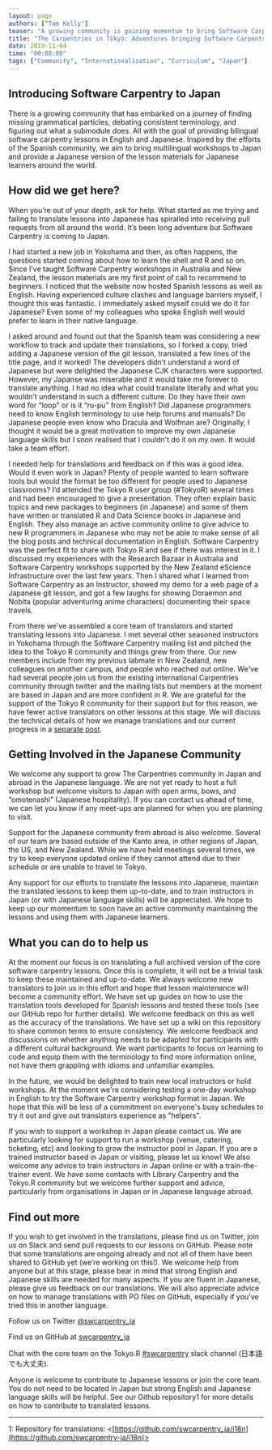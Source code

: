 ```yaml
---
layout: page
authors: ["Tom Kelly"] 
teaser: "A growing community is gaining momentum to bring Software Carpentry to Japan"
title: "The Carpentries in Tōkyō: Adventures bringing Software Carpentry to Japan"
date: 2019-11-04 
time: "00:00:00" 
tags: ["Community", "Internationalisation", "Curriculum", "Japan"]
---
```


## Introducing Software Carpentry to Japan

There is a growing community that has embarked on a journey of finding missing grammatical particles, debating consistent 
terminology, and figuring out what a submodule does. All with the goal of providing bilingual software carpentry lessons in 
English and Japanese. Inspired by the efforts of the Spanish community, we aim to bring multilingual workshops to Japan and 
provide a Japanese version of the lesson materials for Japanese learners around the world.

## How did we get here?

When you’re out of your depth, ask for help. What started as me trying and failing to translate lessons into Japanese has 
spiralled into receiving pull requests from all around the world. It’s been long adventure but Software Carpentry is coming to 
Japan.

I had started a new job in Yokohama and then, as often happens, the questions started coming about how to learn the shell and R 
and so on. Since I’ve taught Software Carpentry workshops in Australia and New Zealand, the lesson materials are my first point 
of call to recommend to beginners. I noticed that the website now hosted Spanish lessons as well as English. Having experienced 
culture clashes and language barriers myself, I thought this was fantastic. I immediately asked myself could we do it for 
Japanese? Even some of my colleagues who spoke English well would prefer to learn in their native language.

I asked around and found out that the Spanish team was considering a new workflow to track and update their translations, so I 
forked a copy, tried adding a Japanese version of the git lesson, translated a few lines of the title page, and it worked! The 
developers didn’t understand a word of Japanese but were delighted the Japanese CJK characters were supported. However, my 
Japanse was miserable and it would take me forever to translate anything. I had no idea what could translate literally and what 
you wouldn’t understand in such a different culture. Do they have their own word for "loop" or is it “ru-pu" from English? Did 
Japanese programmers need to know English terminology to use help forums and manuals? Do Japanese people even know who Dracula 
and Wolfman are? Originally, I thought it would be a great motivation to improve my own Japanese language skills but I soon 
realised that I couldn't do it on my own. It would take a team effort.

I needed help for translations and feedback on if this was a good idea. Would it even work in Japan? Plenty of people wanted to 
learn software tools but would the format be too different for people used to Japanese classrooms? I’d attended the Tokyo R 
user group (\#TokyoR) several times and had been encouraged to give a presentation. They often explain basic topics and new 
packages to beginners (in Japanese) and some of them have written or translated R and Data Science books in Japanese and 
English. They also manage an active community online to give advice to new R programmers in Japanese who may not be able to 
make sense of all the blog posts and technical documentation in English. Software Carpentry was the perfect fit to share with 
Tokyo R and see if there was interest in it. I discussed my experiences with the Research Bazaar in Australia and Software 
Carpentry workshops supported by the New Zealand eScience Infrastructure over the last few years. Then I shared what I learned 
from Software Carpentry as an Instructor, showed my demo for a web page of a Japanese git lesson, and got a few laughs for 
showing Doraemon and Nobita (popular adventuring anime characters) documenting their space travels.

From there we've assembled a core team of translators and started translating lessons into Japanese. I met several other 
seasoned instructors in Yokohama through the Software Carpentry mailing list and pitched the idea to the Tokyo R community and 
things grew from there. Our new members include from my previous labmate in New Zealand, new colleagues on another campus, and 
people who reached out online. We've had several people join us from the existing international Carpentries community through 
twitter and the mailing lists but members at the moment are based in Japan and are more confident in R. We are grateful for the 
support of the Tokyo R community for their support but for this reason, we have fewer active translators on other lessons at 
this stage. We will discuss the technical details of how we manage translations and our current progress in a [separate 
post](2019-10-07-translations-in-japanese).

## Getting Involved in the Japanese Community

We welcome any support to grow The Carpentries community in Japan and abroad in the Japanese language. We are not yet ready to 
host a full workshop but welcome visitors to Japan with open arms, bows, and “omotenashi” (Japanese hospitality). If you can 
contact us ahead of time, we can let you know if any meet-ups are planned for when you are planning to visit.

Support for the Japanese community from abroad is also welcome. Several of our team are based outside of the Kanto area, in 
other regions of Japan, the US, and New Zealand. While we have held meetings several times, we try to keep everyone updated 
online if they cannot attend due to their schedule or are unable to travel to Tokyo.

Any support for our efforts to translate the lessons into Japanese, maintain the translated lessons to keep them up-to-date, 
and to train instructors in Japan (or with Japanese language skills) will be appreciated. We hope to keep up our momentum to 
soon have an active community maintaining the lessons and using them with Japanese learners.

## What you can do to help us

At the moment our focus is on translating a full archived version of the core software carpentry lessons. Once this is 
complete, it will not be a trivial task to keep these maintained and up-to-date. We always welcome new translators to join us 
in this effort and hope that lesson maintenance will become a community effort. We have set up guides on how to use the 
translation tools developed for Spanish lessons and tested these tools (see our GitHub repo for further details). We welcome 
feedback on this as well as the accuracy of the translations. We have set up a wiki on this repository to share common terms to 
ensure consistency. We welcome feedback and discussions on whether anything needs to be adapted for participants with a 
different cultural background. We want participants to focus on learning to code and equip them with the terminology to find 
more information online, not have them grappling with idioms and unfamiliar examples.

In the future, we would be delighted to train new local instructors or hold workshops. At the moment we're considering testing 
a one-day workshop in English to try the Software Carpentry workshop format in Japan. We hope that this will be less of a 
commitment on everyone's busy schedules to try it out and give out translators experience as "helpers".

If you wish to support a workshop in Japan please contact us. We are particularly looking for support to run a workshop (venue, 
catering, ticketing, etc) and looking to grow the instructor pool in Japan. If you are a trained instructor based in Japan or 
visiting, please let us know! We also welcome any advice to train instructors in Japan online or with a train-the-trainer 
event. We have some contacts with Library Carpentry and the Tokyo.R community but we welcome further support and advice, 
particularly from organisations in Japan or in Japanese language abroad.

## Find out more

If you wish to get involved in the translations, please find us on Twitter, join us on Slack and send pull requests to our 
lessons on GitHub. Please note that some translations are ongoing already and not all of them have been shared to GitHub yet 
(we’re working on this!). We welcome help from anyone but at this stage, please bear in mind that strong English and Japanese 
skills are needed for many aspects. If you are fluent in Japanese, please give us feedback on our translations. We will also 
appreciate advice on how to manage translations with PO files on GitHub, especially if you’ve tried this in another language.

Follow us on Twitter [@swcarpentry_ja](twitter.com/swcarpentry_ja)<br>

Find us on GitHub at [swcarpentry_ja](https://github.com/swcarpentry-ja)<br>

Chat with the core team on the Tokyo.R [#swcarpentry](https://r-wakalang.herokuapp.com/) slack channel (日本語でも大丈夫).

Anyone is welcome to contribute to Japanese lessons or join the core team. You do not need to be located in Japan but strong English and Japanese language skills will be helpful. See our Github repository1 for more details on how to contribute to translated lessons.

---
<a name="i18n">1</a>: Repository for translations: <[https://github.com/swcarpentry_ja/i18n](https://github.com/swcarpentry-ja/i18n)><br>




